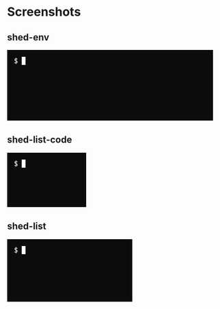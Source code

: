 # Screenshots

## shed-env

![shed-env](shed-env.gif "shed-env")

## shed-list-code

![shed-list-code](shed-list-code.gif "shed-list-code")

## shed-list

![shed-list](shed-list.gif "shed-list")
